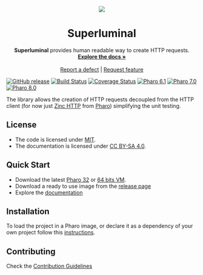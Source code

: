 <p align="center"><img src="https://img.icons8.com/color/128/000000/shooting-stars.png">
 <h1 align="center">Superluminal</h1>
  <p align="center">
    <b>Superluminal</b> provides human readable way to create HTTP requests.
    <br>
    <a href="docs/"><strong>Explore the docs »</strong></a>
    <br>
    <br>
    <a href="https://github.com/ba-st/Superluminal/issues/new?labels=Type%3A+Defect">Report a defect</a>
    |
    <a href="https://github.com/ba-st/Superluminal/issues/new?labels=Type%3A+Feature">Request feature</a>
  </p>
</p>

[![GitHub release](https://img.shields.io/github/release/ba-st/Superluminal.svg)](https://github.com/ba-st/Superluminal/releases/latest)
[![Build Status](https://github.com/ba-st/Superluminal/workflows/Build/badge.svg?branch=release-candidate)](https://github.com/ba-st/Superluminal/actions?query=workflow%3ABuild)
[![Coverage Status](https://codecov.io/github/ba-st/Superluminal/coverage.svg?branch=release-candidate)](https://codecov.io/gh/ba-st/Superluminal/branch/release-candidate)
[![Pharo 6.1](https://img.shields.io/badge/Pharo-6.1-informational)](https://pharo.org)
[![Pharo 7.0](https://img.shields.io/badge/Pharo-7.0-informational)](https://pharo.org)
[![Pharo 8.0](https://img.shields.io/badge/Pharo-8.0-informational)](https://pharo.org)

The library allows the creation of HTTP requests decoupled from the HTTP client (for now just [Zinc HTTP](http://zn.stfx.eu/zn/index.html) from [Pharo](http://pharo.org/)) simplifying the unit testing.

## License
- The code is licensed under [MIT](LICENSE).
- The documentation is licensed under [CC BY-SA 4.0](http://creativecommons.org/licenses/by-sa/4.0/).

## Quick Start

- Download the latest [Pharo 32](https://get.pharo.org/) or [64 bits VM](https://get.pharo.org/64/).
- Download a ready to use image from the [release page](https://github.com/ba-st/Superluminal/releases/latest)
- Explore the [documentation](docs/)

## Installation

To load the project in a Pharo image, or declare it as a dependency of your own project follow this [instructions](docs/Installation.md).

## Contributing

Check the [Contribution Guidelines](CONTRIBUTING.md)
